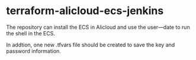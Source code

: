 # terraform-alicloud-ecs-jenkins

The repository can install the ECS in Alicloud and use the user—date to run the shell in the ECS.

In addtion, one new .tfvars file should be created to save the key and password information.





